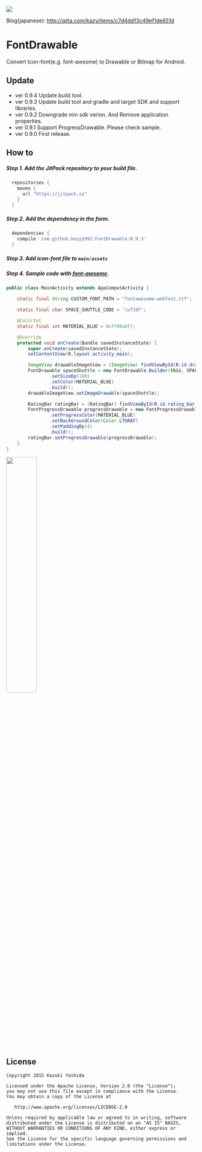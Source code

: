 [![](https://jitpack.io/v/kazy1991/FontDrawable.svg)](https://jitpack.io/#kazy1991/FontDrawable)

Blog(japanese): http://qiita.com/kazy/items/c7d4dd13c49ef1de651d

FontDrawable
============

Convert Icon-font(e.g. font-awsome) to Drawable or Bitmap for Android.  

Update
--------
* ver 0.9.4 Update build tool.
* ver 0.9.3 Update build tool and gradle and target SDK and support libraries.
* ver 0.9.2 Downgrade min sdk verion. And Remove application properties.
* ver 0.9.1 Support ProgressDrawable. Please check sample.
* ver 0.9.0 First release.

How to
--------

##### Step 1. Add the JitPack repository to your build file.

```groovy
  repositories {
    maven {
      url "https://jitpack.io"
    }
  }
```

##### Step 2. Add the dependency in the form.

```groovy
  dependencies {
    compile 'com.github.kazy1991:FontDrawable:0.9.3'
  }
```
##### Step 3. Add icon-font file to `main/assets`

##### Step 4.  Sample code with [font-awsome](https://fortawesome.github.io/Font-Awesome/).

```java
public class MainActivity extends AppCompatActivity {

    static final String CUSTOM_FONT_PATH = "fontawesome-webfont.ttf";

    static final char SPACE_SHUTTLE_CODE = '\uf197';

    @ColorInt
    static final int MATERIAL_BLUE = 0xff00a8f7;

    @Override
    protected void onCreate(Bundle savedInstanceState) {
        super.onCreate(savedInstanceState);
        setContentView(R.layout.activity_main);

        ImageView drawableImageView = (ImageView) findViewById(R.id.drawable_image_view);
        FontDrawable spaceShuttle = new FontDrawable.Builder(this, SPACE_SHUTTLE_CODE, CUSTOM_FONT_PATH)
                .setSizeDp(100)
                .setColor(MATERIAL_BLUE)
                .build();
        drawableImageView.setImageDrawable(spaceShuttle);

        RatingBar ratingBar = (RatingBar) findViewById(R.id.rating_bar);
        FontProgressDrawable progressDrawable = new FontProgressDrawable.Builder(this, SPACE_SHUTTLE_CODE, CUSTOM_FONT_PATH)
                .setProgressColor(MATERIAL_BLUE)
                .setBackGroundColor(Color.LTGRAY)
                .setPaddingDp(4)
                .build();
        ratingBar.setProgressDrawable(progressDrawable);
    }
}
```

<img src="https://raw.githubusercontent.com/kazy1991/FontDrawable/image/sample_screen_shot.png" width=40% />

License
-------

    Copyright 2015 Kazuki Yoshida

    Licensed under the Apache License, Version 2.0 (the "License");
    you may not use this file except in compliance with the License.
    You may obtain a copy of the License at

       http://www.apache.org/licenses/LICENSE-2.0

    Unless required by applicable law or agreed to in writing, software
    distributed under the License is distributed on an "AS IS" BASIS,
    WITHOUT WARRANTIES OR CONDITIONS OF ANY KIND, either express or implied.
    See the License for the specific language governing permissions and
    limitations under the License.
